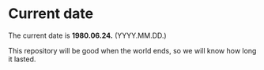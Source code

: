 # Current date

The current date is **1980.06.24.** (YYYY.MM.DD.)

This repository will be good when the world ends, so we will know how long it lasted.